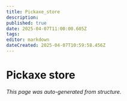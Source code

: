 ```yaml
---
title: Pickaxe_store
description: 
published: true
date: 2025-04-07T11:00:00.605Z
tags: 
editor: markdown
dateCreated: 2025-04-07T10:59:58.456Z
---
```


# Pickaxe store

*This page was auto-generated from structure.*